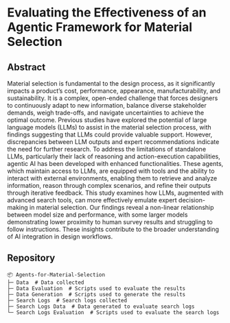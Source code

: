 # Evaluating the Effectiveness of an Agentic Framework for Material Selection

## Abstract

Material selection is fundamental to the design process, as it significantly impacts a product’s cost, performance, appearance, manufacturability, and sustainability. It is a complex, open-ended challenge that forces designers to continuously adapt to new information, balance diverse stakeholder demands, weigh trade-offs, and navigate uncertainties to achieve the optimal outcome. 
Previous studies have explored the potential of large language models (LLMs) to assist in the material selection process, with findings suggesting that LLMs could provide valuable support. However, discrepancies between LLM outputs and expert recommendations indicate the need for further research. To address the limitations of standalone LLMs, particularly their lack of reasoning and action-execution capabilities, agentic AI has been developed with enhanced functionalities. These agents, which maintain access to LLMs, are equipped with tools and the ability to interact with external environments, enabling them to retrieve and analyze information, reason through complex scenarios, and refine their outputs through iterative feedback. This study examines how LLMs, augmented with advanced search tools, can more effectively emulate expert decision-making in material selection. Our findings reveal a non-linear relationship between model size and performance, with some larger models demonstrating lower proximity to human survey results and struggling to follow instructions. These insights contribute to the broader understanding of AI integration in design workflows.

## Repository

```
📦 Agents-for-Material-Selection
├─ Data  # Data collected
├─ Data Evaluation  # Scripts used to evaluate the results
├─ Data Generation  # Scripts used to generate the results
├─ Search Logs  # Search logs collected
├─ Search Logs Data  # Data generated to evaluate search logs
└─ Search Logs Evaluation  # Scripts used to evaluate the search logs
```
